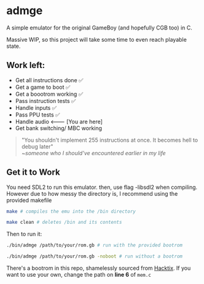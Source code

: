 # admge
A simple emulator for the original GameBoy (and hopefully CGB too) in C.

Massive WIP, so this project will take some time to even reach playable state.

## Work left:

- Get all instructions done :white_check_mark:
- Get a game to boot :white_check_mark:
- Get a boootrom working :white_check_mark:
- Pass instruction tests :white_check_mark: 
- Handle inputs :white_check_mark:
- Pass PPU tests :white_check_mark:
- Handle audio <--- [You are here]
- Get bank switching/ MBC working

  
> "You shouldn't implement 255 instructions at once. It becomes hell to debug later" <br/>
> _~someone who I should've encountered earlier in my life_

## Get it to Work
You need SDL2 to run this emulator.
then, use flag -libsdl2 when compiling. However due to how messy the directory is, I recommend using the provided makefile
```bash
make # compiles the emu into the /bin directory

make clean # deletes /bin and its contents 
```

Then to run it:
```bash
./bin/admge /path/to/your/rom.gb # run with the provided bootrom

./bin/admge /path/to/your/rom.gb -noboot # run without a bootrom

```


There's a bootrom in this repo, shamelessly sourced from [Hacktix](https://github.com/Hacktix/Bootix). If you want to use your own, change the path on **line 6** of `mem.c`